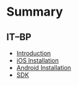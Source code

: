 # Summary

## IT–BP

- [Introduction](README.md)
- [iOS Installation](ios-installation.md)
- [Android Installation](android-installation.md)
- [SDK](sdk.md)
